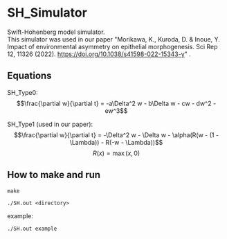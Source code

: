 # SH_Simulator
Swift-Hohenberg model simulator. \
This simulator was used in our paper 
"Morikawa, K., Kuroda, D. & Inoue, Y. Impact of environmental asymmetry on epithelial morphogenesis. 
Sci Rep 12, 11326 (2022). https://doi.org/10.1038/s41598-022-15343-y"
.


## Equations ##
SH_Type0:
$$\frac{\partial w}{\partial t} = -a\Delta^2 w - b\Delta w - cw - dw^2 - ew^3$$


SH_Type1 (used in our paper):
$$\frac{\partial w}{\partial t} = -\Delta^2 w - \Delta w - \alpha(R(w - (1 - \Lambda)) - R(-w - \Lambda))$$
$$R(x) = \max(x, 0)$$

## How to make and run ##
    make

    ./SH.out <directory>

example:

    ./SH.out example
